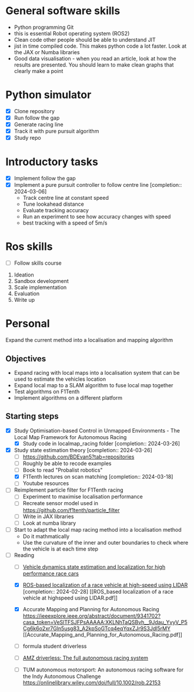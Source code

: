 # General software skills
- Python programming Git 
- this is essential Robot operating system (ROS2) 
- Clean code other people should be able to understand JIT 
- jist in time compiled code. This makes python code a lot faster. Look at the JAX or Numba libraries 
- Good data visualisation - when you read an article, look at how the results are presented. You should learn to make clean graphs that clearly make a point

# Python simulator
- [x] Clone repository
- [x] Run follow the gap
- [x] Generate racing line
- [x] Track it with pure pursuit algorithm
- [x] Study repo

# Introductory tasks
- [x] Implement follow the gap
- [x] Implement a pure pursuit controller to follow centre line  [completion:: 2024-03-06]
	- Track centre line at constant speed
	- Tune lookahead distance
	- Evaluate tracking accuracy
	- Run an experiment to see how accuracy changes with speed
	- best tracking with a speed of 5m/s

# Ros skills
- [ ] Follow skills course

1) Ideation
2) Sandbox development
3) Scale implementation
4) Evaluation
5) Write up

# Personal
Expand the current method into a localisation and mapping algorithm

## Objectives
- Expand racing with local maps into a localisation system that can be used to estimate the vehicles location
- Expand local map to a SLAM algorithm to fuse local map together
- Test algorithms on F1Tenth
- Implement algorithms on a different platform

## Starting steps
- [x] Study Optimisation-based Control in Unmapped Environments - The Local Map Framework for Autonomous Racing
	- [x] Study code in localmap_racing folder  [completion:: 2024-03-26]

- [x] Study state estimation theory  [completion:: 2024-03-26]
	- [ ] https://github.com/BDEvan5?tab=repositories
	- [ ] Roughly be able to recode examples
	- [ ] Book to read "Probalist robotics"
	- [x] F1Tenth lectures on scan matching  [completion:: 2024-03-18]
	- [ ] Youtube resources

- [ ] Reimplement particle filter for F1Tenth racing
	- [ ] Experiment to maximise localisation performance
	- [ ] Recreate sensor model used in https://github.com/f1tenth/particle_filter
	- [ ] Write in JAX libraries
	- [ ] Look at numba library
	
- [ ] Start to adapt the local map racing method into a localisation method
	- Do it mathmatically
	- Use the curvature of the inner and outer boundaries to check where the vehicle is at each time step
- [ ] Reading
	- [ ] [Vehicle dynamics state estimation and localization for high performance race cars](https://www.sciencedirect.com/science/article/pii/S2405896319303957)
	- [x] [ROS-based localization of a race vehicle at high-speed using LIDAR](https://www.e3s-conferences.org/articles/e3sconf/abs/2019/21/e3sconf_icpeme2018_04002/e3sconf_icpeme2018_04002.html)  [completion:: 2024-02-28]
		[[ROS_based localization of a race vehicle at highspeed using LIDAR.pdf]]
	
	- [x] Accurate Mapping and Planning for Autonomous Racing
	      https://ieeexplore.ieee.org/abstract/document/9341702?casa_token=VeSlTFSJFPsAAAAA:XKLNhTaQSBvh__9Jdau_YvyV_P5Cg6k6o2xr7Gln5usg83_A2kpSoGTcq4eqYqxZJr9S3Jdl5rMY
	      [[Accurate_Mapping_and_Planning_for_Autonomous_Racing.pdf]]
	      
	- [ ] formula student driverless
	- [ ] [AMZ driverless: The full autonomous racing system](https://onlinelibrary.wiley.com/doi/abs/10.1002/rob.21977)
	- [ ] TUM autonomous motorsport: An autonomous racing software for the Indy Autonomous Challenge
	      https://onlinelibrary.wiley.com/doi/full/10.1002/rob.22153